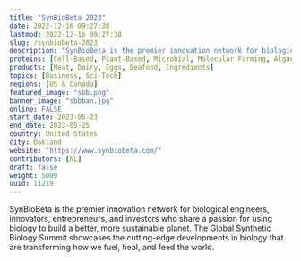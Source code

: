 ```yaml
---
title: "SynBioBeta 2023"
date: 2022-12-16 09:27:38
lastmod: 2022-12-16 09:27:38
slug: /synbiobeta-2023
description: "SynBioBeta is the premier innovation network for biological engineers, innovators, entrepreneurs, and investors who share a passion for using biology to build a better, more sustainable planet. The Global Synthetic Biology Summit showcases the cutting-edge developments in biology that are transforming how we fuel, heal, and feed the world."
proteins: [Cell-Based, Plant-Based, Microbial, Molecular Farming, Algae, Fungi]
products: [Meat, Dairy, Eggs, Seafood, Ingredients]
topics: [Business, Sci-Tech]
regions: [US & Canada]
featured_image: "sbb.png"
banner_image: "sbbban.jpg"
online: FALSE
start_date: 2023-05-23
end_date: 2023-05-25
country: United States
city: Oakland
website: "https://www.synbiobeta.com/"
contributors: [NL]
draft: false
weight: 5000
uuid: 11219
---
```

<p>SynBioBeta is the premier innovation network for biological engineers, innovators, entrepreneurs, and investors who share a passion for using biology to build a better, more sustainable planet. The Global Synthetic Biology Summit showcases the cutting-edge developments in biology that are transforming how we fuel, heal, and feed the world.</p>
